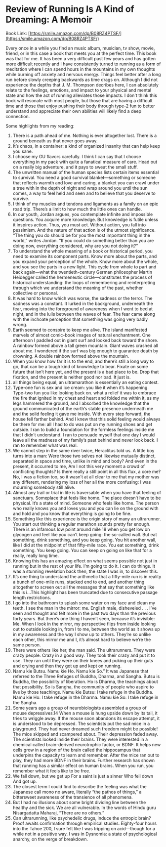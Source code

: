 
# Review of Running Is A Kind of Dreaming: A Memoir 
Book Link: [https://smile.amazon.com/dp/B08RZ4PTSF/](https://smile.amazon.com/dp/B08RZ4PTSF/)  

Every once in a while you find an music album, musician, tv show, movie, friend, or in this case a book that meets you at the perfect time. This book was that for me. It has been a very difficult past few years and has gotten more difficult recently and I have consistently turned to running as a form of meditation where I can spend hours in the mountains in my own thoughts while burning off anxiety and nervous energy. Things feel better after a long run before slowly creeping backwards as time drags on. Although I did not experience the depths that J. M. Thompson decribes here, I can absolutely relate to the feelings, emotions, and impact to your physical and mental state and how the act of running alleviates those impacts. I don't think this book will resonate with most people, but those that are having a difficult time and those that enjoy pushing their body through type-2 fun to better understand and appreciate their own abilities will likely find a deep connection.   

Some highlights from my reading:
1. There is a path ahead of me. Nothing is ever altogether lost. There is a ground beneath us that never goes away.
2. It’s chaos, in a container: a kind of organized insanity that can help keep you sane.
3. I choose my GU flavors carefully. I think I can say that I choose everything in my pack with quite a fanatical measure of care. Head out on a really big adventure, and it pays to sweat the small stuff.
4. The unwritten manual of the human species lists certain items essential to survival. You need a good survival blanket—something or someone that reflects warmth and love and caring, a blanket you can crawl under a tree with in the depth of night and wrap around you until the sun comes, a way to feel held and seen and to believe that you deserve to survive.
5. I think of my muscles and tendons and ligaments as a family on an epic road trip. There’s a limit to how much the little ones can handle.
6. In our youth, Jordan argues, you contemplate infinite and impossible questions. You acquire more knowledge. But knowledge is futile unless it inspires action. Thus, you must act. Without action, you fall into pessimism. And the nature of that action is of the utmost significance. “The thing you do should be for you the most important thing in the world,” writes Jordan. “If you could do something better than you are doing now, everything considered, why are you not doing it?”
7. To understand the whole meaning of a book or historical period, you need to examine its component parts. Know more about the parts, and you expand your perception of the whole. Know more about the whole, and you see the parts in a new light. This cycle from whole to part and back again—what the twentieth-century German philosopher Martin Heidegger called the hermeneutic circle—constitutes the process of historical understanding: the loops of remembering and reinterpreting through which we understand the meaning of the past, whether collective or personal.
8. It was hard to know which was worse, the sadness or the terror. The sadness was a constant. It lurked in the background, underneath the fear, moving into the foreground of awareness when I went to bed at night, and in the lulls between the waves of fear. The fear came along with the inchoate perception that something was going very badly wrong.
9. Earth seemed to conspire to keep me alive. The island manifested marvels of almost comic-book images of natural enchantment. One afternoon I paddled out in giant surf and looked back toward the shore. A rainbow formed above a tall green mountain. Giant waves crashed all about me. I wondered if the surf was big enough to guarantee death by drowning. A double rainbow formed above the mountain.
10. When you know how far it is to the end, and there’s still a long way to go, that can be a tough kind of knowledge to bear. Fixate on some future that isn’t here yet, and the present is a bad place to be. Drop that fixation, and the present is neither good nor bad. It just is.
11. all things being equal, an ultramarathon is essentially an eating contest.
12. Type-one fun is sex and ice cream: you like it when it’s happening. Type-two fun you like looking back on.
what a relief it was to embrace the fire that ignited in my chest and heart and folded me within it, as my legs hammered the ground, and I absorbed the knowledge that the ground communicated of the earth’s stable presence underneath me and the solid feeling it gave me inside. With every step forward, the house fell farther behind. And I knew that this solid feeling would always be there for me: all I had to do was put on my running shoes and get outside. I ran to build a foundation for the formless feelings inside me that I didn’t understand. I ran to persuade myself that one day I would leave all the madness of my family’s past behind and never look back. I ran to remember what was real. 
13. We cannot step in the same river twice, Heraclitus told us. A little boy turns into a man: Were those two selves not likewise mutually distinct, separated in space and time, unlike in mind and body? And even in the present, it occurred to me, Am I not this very moment a crowd of conflicting thoughts? Is there really a still point in all this flux, a core me? No, I was a fiction too, so it wasn’t at all clear to me that my mother was any different, rendering my loss of her all the more confusing: I was mourning somebody still alive.
14. Almost any trail or trial in life is traversable when you have that feeling of sanctuary. Someplace that feels like home. The place doesn’t have to be physical. It’s a state of mind. Someone who feels like home. The person who really knows you and loves you and you can lie on the ground with and hold and you know that everything is going to be fine.
15. Something like this experience is the origin story of many an ultrarunner. You start out thinking a regular marathon sounds pretty far enough. There is an infamous low point around mile 18 when you get low on glycogen and feel like you can’t keep going: the so-called wall. But eat something, drink something, and you keep going. You hit another wall, like I did at the midpoint of that fifty-mile race. You eat something, drink something. You keep going. You can keep on going on like that for a really, really long time.
16. Knowing this has an amazing effect on what seems possible not just in running but in the rest of your life. I’m going to do it. I can do things. It was a stunning revelation back then, the state I was in, to discover this.
17. It’s one thing to understand the arithmetic that a fifty-mile run is in reality a bunch of one-mile runs, stacked end to end, and another thing altogether to screen out all the messages that say that something like this is i...This highlight has been truncated due to consecutive passage length restrictions.
18. I go into the bathroom to splash some water on my face and clean my teeth. I see the man in the mirror: me. English male, disheveled . . . I’ve seen and thought and felt more in the past two days than the previous forty years. But there’s one thing I haven’t seen, because it’s invisible: Me. When I look in the mirror, my perspective flips from inside looking out to outside looking in, from I to me, between the world as it shows up in my awareness and the way I show up to others. They’re so unlike each other, this mirror me and I, it’s almost hard to believe we’re the same person.
19. There were others like her, the man said. The ultrarunners. They were crazy people. Crazy in a good way. They took their crazy and put it to use. They ran until they were on their knees and puking up their guts and crying and then they got up and kept on running.
20. Namu kie Butsu. Namu kie Ho. Namu kie So.” It was Japanese that referred to the Three Refuges of Buddha, Dharma, and Sangha. Butsu is Buddha, the possibility of liberation. Ho is Dharma, the teachings about that possibility. So is Sangha, the community of people who aspire to live by those teachings. Namu kie Butsu: I take refuge in the Buddha. Namu kie Ho: I take refuge in the Dharma. Namu kie So: I take refuge in the Sangha.
21. Some years ago a group of neurobiologists assembled a group of mouse depressives.14 When a mouse is hung upside down by its tail, it tries to wriggle away. If the mouse soon abandons its escape attempt, it is understood to be depressed. The scientists put the sad mice in a playground. They had never dreamed such freedom might be possible! The mice skipped and scampered about. Their depression faded away. The scientists looked inside their brains. They were interested in a chemical called brain-derived neurotrophic factor, or BDNF. It helps new cells grow in a region of the brain called the hippocampus that underpins the capacity to learn and remember. After the mice ran out to play, they had more BDNF in their brains. Further research has shown that running has a similar effect on human brains. When you run, you remember what it feels like to be free. 
22. We fall down, but we get up For a saint is just a sinner Who fell down And got up.
23. The closest term I could find to describe the feeling was what the Japanese call mono no aware, literally “the pathos of things,” a bittersweet awareness of the transience of all phenomena.
24. But I had no illusions about some bright dividing line between the healthy and the sick. We are all vulnerable. In the words of Hindu guru Nisargadatta Maharaj, “There are no others.”
25. Can ultrarunning, like psychedelic drugs, induce the entropic brain? Proof awaits confirmation through empirical studies. Eighty-four hours into the Tahoe 200, I sure felt like I was tripping on acid—though for a while not in a positive way. I was in Dysnomia: a state of psychological anarchy, on the verge of breakdown.
